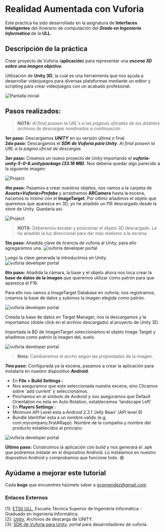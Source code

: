 # Realidad Aumentada con Vuforia


Este práctica ha sido desarrollado en la asignatura de **Interfaces Inteligentes** del itinerario de computación del **_Grado en Ingeniería Informática_** de la **ULL**.


## Descripción de la práctica

Crear proyecto de Vuforia (**aplicación**) para representar una **_escena 3D sobre una imagen objetivo_**.

Utilización de **Unity 3D**, la cual es una herramienta que nos ayuda a desarrollar videojuegos para diversas plataformas mediante un editor y scripting para crear videojuegos con un acabado profesional.

![Pantalla inicial](https://github.com/gcpmendez/VuforiaArt/blob/master/vuforia4.JPG?raw=true)


## Pasos realizados:
> **NOTA:**  _Al final poseen la URL's a las páginas oficiales de los distintos archivos de descargas nombrados a continuación_    

**1er paso:** Descargamos **_UNITY_** en su versión última o final.   
**2do paso:** Descargamos el **_SDK de Vuforia para Unity_**. _Al final poseen la URL a la página oficial de descargas_   


**3er paso:** Creamos un nuevo proyecto de Unity importando el **_vuforia-unity-5-0-6.unitypackage (33.16 MB)_**. Nos debería quedar algo parecido a la siguiente imagen:

![Project](https://github.com/gcpmendez/VuforiaArt/blob/master/vuforia5.JPG?raw=true)

**4to paso:** Pasamos a crear nuestros objetos, nos vamos a la carpeta de **_Assets>Vuforia>Prefabs_** y arrastramos **ARCamera** hasta la escena, hacemos lo mismo con el **ImageTarget**. Por último añadimos el objeto que queremos que aparezca en 3D, yo he añadido un f16 descargado desde la store de Unity. Quedaría así:

![Project](https://github.com/gcpmendez/VuforiaArt/blob/master/vuforia6.JPG?raw=true)



> **NOTA:** Deberemos escalar y posicionar el objeto 3D descargado. Le he añadido la luz direccional para dar más realismo a la escena.

**5to paso:** Añadida clave de licencia de vuforia al Unity, para ello agregaremos una.
![vuforia developer portal](https://github.com/gcpmendez/VuforiaArt/blob/master/vuforia9.JPG?raw=true)  

Luego la clave generada la introducimos en Unity.
![vuforia developer portal](https://github.com/gcpmendez/VuforiaArt/blob/master/vuforia10.JPG?raw=true)

**6to paso:** Añadida la cámara, la base y el objeto ahora nos toca crear la **base de datos de la imagen** que queremos utilizar como patrón para que aparezca el F16.  

Para ello nos vamos a ImageTarget Database en vuforia; nos registramos, creamos la base de datos y subimos la imagen elegida como patrón.

![vuforia developer portal](https://github.com/gcpmendez/VuforiaArt/blob/master/vuforia7.JPG?raw=true)

Creada la base de datos en Target Manager, nos la descargamos y la importamos (doble click en el archivo descargado) al proyecto de Unity 3D.

Importada la BD de ImagenTarget seleccionamos el objeto Image Target y añadimos como patrón la imagen deL suelo.

![vuforia developer portal](https://github.com/gcpmendez/VuforiaArt/blob/master/vuforia8.JPG?raw=true)
> **Nota:** Cambiaremos el ancho según las propiedades de la imagen.

**7mo paso:** Configurada ya la escena, pasamos a crear la aplicación para instalarla en nuestro dispositivo **Android**.
* En **File > Build Settings :**
* Nos aseguramos que este seleccionada nuestra escena, sino Clicamos sobre 'add current' y seleccionamos.
*  Pinchamos en el simbolo de Android y nos aseguramos que Default Orientation no esta en Auto Rotation, establecemos 'landscape Left'  
* En **Players Settings :**
* Minimum API Level esta a Android 2.3.1 'Jelly Bean' (API level 9)   
* Bundle Identifier esta a un nombre valido (e.g. com.mycompany.firstARapp). Nombre de la compañia y nombre del producto establecidos al principio.

![vuforia developer portal](https://github.com/gcpmendez/VuforiaArt/blob/master/vuforia11.JPG?raw=true)  

**Último paso:** Construimos la aplicación con build y nos generará el .apk que podremos instalar en el dispositivo Android. Lo instalamos en nuestro dispositivo Android y comprobamos que funcione todo. :smile:
## Ayúdame a mejorar este tutorial

Cada **bugs** que encuentres házmelo saber a gcpmendez@gmail.com

### Enlaces Externos

  [1]: [ETSII ULL](http://www.ull.es/view/centros/etsii/Tercero_7/es), Escuela Técnica Superior de Ingeniería Informática - Graduado en Ingeniería Informática.  
  [2]: [Unity](http://unity3d.com/es/get-unity/download/archive), Archivos de descarga de UNITY.  
  [3]: [SDK de Vuforia para Unity](https://developer.vuforia.com/downloads/sdk), portal para desarrolladores de vuforia.
